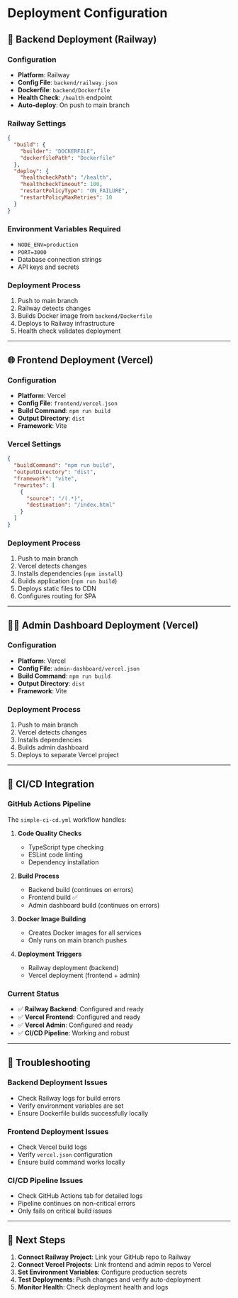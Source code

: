 # Deployment Configuration

## 🚀 Backend Deployment (Railway)

### Configuration
- **Platform**: Railway
- **Config File**: `backend/railway.json`
- **Dockerfile**: `backend/Dockerfile`
- **Health Check**: `/health` endpoint
- **Auto-deploy**: On push to main branch

### Railway Settings
```json
{
  "build": {
    "builder": "DOCKERFILE",
    "dockerfilePath": "Dockerfile"
  },
  "deploy": {
    "healthcheckPath": "/health",
    "healthcheckTimeout": 100,
    "restartPolicyType": "ON_FAILURE",
    "restartPolicyMaxRetries": 10
  }
}
```

### Environment Variables Required
- `NODE_ENV=production`
- `PORT=3000`
- Database connection strings
- API keys and secrets

### Deployment Process
1. Push to main branch
2. Railway detects changes
3. Builds Docker image from `backend/Dockerfile`
4. Deploys to Railway infrastructure
5. Health check validates deployment

---

## 🌐 Frontend Deployment (Vercel)

### Configuration
- **Platform**: Vercel
- **Config File**: `frontend/vercel.json`
- **Build Command**: `npm run build`
- **Output Directory**: `dist`
- **Framework**: Vite

### Vercel Settings
```json
{
  "buildCommand": "npm run build",
  "outputDirectory": "dist",
  "framework": "vite",
  "rewrites": [
    {
      "source": "/(.*)",
      "destination": "/index.html"
    }
  ]
}
```

### Deployment Process
1. Push to main branch
2. Vercel detects changes
3. Installs dependencies (`npm install`)
4. Builds application (`npm run build`)
5. Deploys static files to CDN
6. Configures routing for SPA

---

## 👨‍💼 Admin Dashboard Deployment (Vercel)

### Configuration
- **Platform**: Vercel
- **Config File**: `admin-dashboard/vercel.json`
- **Build Command**: `npm run build`
- **Output Directory**: `dist`
- **Framework**: Vite

### Deployment Process
1. Push to main branch
2. Vercel detects changes
3. Installs dependencies
4. Builds admin dashboard
5. Deploys to separate Vercel project

---

## 🔧 CI/CD Integration

### GitHub Actions Pipeline
The `simple-ci-cd.yml` workflow handles:

1. **Code Quality Checks**
   - TypeScript type checking
   - ESLint code linting
   - Dependency installation

2. **Build Process**
   - Backend build (continues on errors)
   - Frontend build ✅
   - Admin dashboard build (continues on errors)

3. **Docker Image Building**
   - Creates Docker images for all services
   - Only runs on main branch pushes

4. **Deployment Triggers**
   - Railway deployment (backend)
   - Vercel deployment (frontend + admin)

### Current Status
- ✅ **Railway Backend**: Configured and ready
- ✅ **Vercel Frontend**: Configured and ready  
- ✅ **Vercel Admin**: Configured and ready
- ✅ **CI/CD Pipeline**: Working and robust

---

## 🚨 Troubleshooting

### Backend Deployment Issues
- Check Railway logs for build errors
- Verify environment variables are set
- Ensure Dockerfile builds successfully locally

### Frontend Deployment Issues
- Check Vercel build logs
- Verify `vercel.json` configuration
- Ensure build command works locally

### CI/CD Pipeline Issues
- Check GitHub Actions tab for detailed logs
- Pipeline continues on non-critical errors
- Only fails on critical build issues

---

## 📝 Next Steps

1. **Connect Railway Project**: Link your GitHub repo to Railway
2. **Connect Vercel Projects**: Link frontend and admin repos to Vercel
3. **Set Environment Variables**: Configure production secrets
4. **Test Deployments**: Push changes and verify auto-deployment
5. **Monitor Health**: Check deployment health and logs
